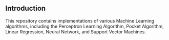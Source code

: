 ## Introduction

This repository contains implementations of various Machine Learning algorithms, including the Perceptron Learning Algorithm, Pocket Algorithm, Linear Regression, Neural Network, and Support Vector Machines.
